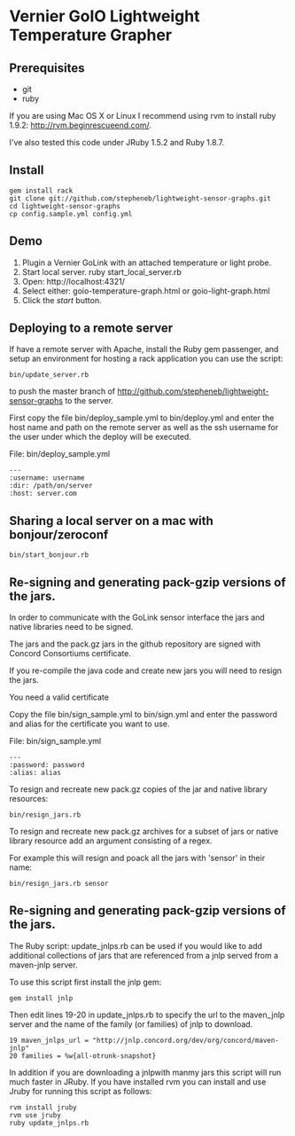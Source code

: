 Vernier GoIO Lightweight Temperature Grapher
============================================

Prerequisites
------------

* git
* ruby

If you are using Mac OS X or Linux I recommend using rvm to install ruby 1.9.2: http://rvm.beginrescueend.com/.

I've also tested this code under JRuby 1.5.2 and Ruby 1.8.7.

Install
------------

    gem install rack
    git clone git://github.com/stepheneb/lightweight-sensor-graphs.git
    cd lightweight-sensor-graphs
    cp config.sample.yml config.yml

Demo
------------

1. Plugin a Vernier GoLink with an attached temperature or light probe.
2. Start local server.
    ruby start_local_server.rb
3. Open: http://localhost:4321/
4. Select either: goio-temperature-graph.html or goio-light-graph.html 
4. Click the *start* button.

Deploying to a remote server
------------
If have a remote server with Apache, install the Ruby gem passenger, and setup an environment for hosting a rack application you can use the script:

    bin/update_server.rb

to push the master branch of http://github.com/stepheneb/lightweight-sensor-graphs to the server.

First copy the file bin/deploy_sample.yml to bin/deploy.yml and enter the host name and path on the remote server as well as the ssh username for the user under which the deploy will be executed.

File: bin/deploy_sample.yml

    --- 
    :username: username
    :dir: /path/on/server
    :host: server.com

Sharing a local server on a mac with bonjour/zeroconf
------------

    bin/start_bonjour.rb

Re-signing and generating pack-gzip versions of the jars.
------------
In order to communicate with the GoLink sensor interface the jars and native libraries need to be signed.

The jars and the pack.gz jars in the github repository are signed with Concord Consortiums certificate.

If you re-compile the java code and create new jars you will need to resign the jars.

You need a valid certificate

Copy the file bin/sign_sample.yml to bin/sign.yml and enter the password and alias for the certificate you want to use.

File: bin/sign_sample.yml

    --- 
    :password: password
    :alias: alias

To resign and recreate new pack.gz copies of the jar and native library resources:

    bin/resign_jars.rb

To resign and recreate new pack.gz archives for a subset of jars or native library resource add an argument consisting of a regex.

For example this will resign and poack all the jars with 'sensor' in their name:

    bin/resign_jars.rb sensor

Re-signing and generating pack-gzip versions of the jars.
------------
The Ruby script: update_jnlps.rb can be used if you would like to add additional collections of jars that are referenced from a jnlp served from a maven-jnlp server.

To use this script first install the jnlp gem:

    gem install jnlp

Then edit lines 19-20 in update_jnlps.rb to specify the url to the maven_jnlp server and the name of the family (or families) of jnlp to download.

    19 maven_jnlps_url = "http://jnlp.concord.org/dev/org/concord/maven-jnlp"
    20 families = %w{all-otrunk-snapshot}
    
In addition if you are downloading a jnlpwith manmy jars this script will run much faster in JRuby. If you have installed rvm you can install and use Jruby for running this script as follows:

    rvm install jruby
    rvm use jruby
    ruby update_jnlps.rb